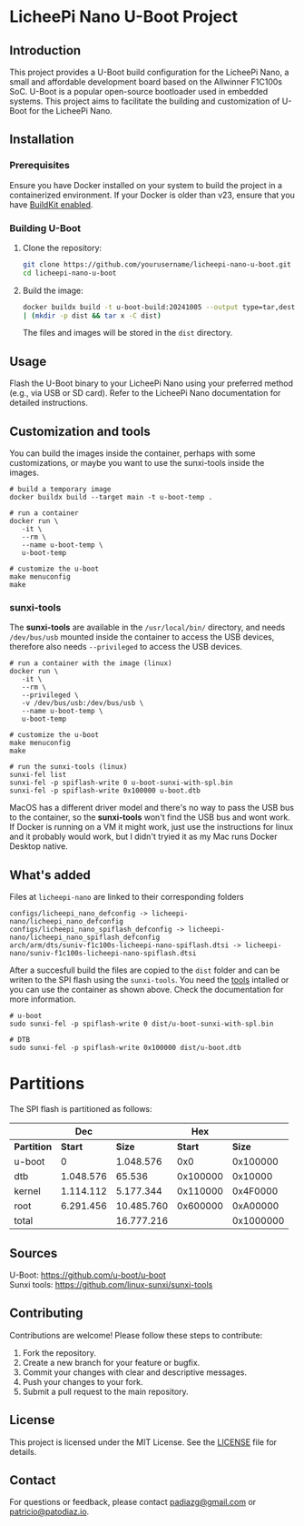 # LicheePi Nano U-Boot Project

## Introduction
This project provides a U-Boot build configuration for the LicheePi Nano, a small and affordable development board based on the Allwinner F1C100s SoC. U-Boot is a popular open-source bootloader used in embedded systems. This project aims to facilitate the building and customization of U-Boot for the LicheePi Nano.

## Installation

### Prerequisites
Ensure you have Docker installed on your system to build the project in a containerized environment. If your Docker is older than v23, ensure that you have [BuildKit enabled](https://docs.docker.com/build/buildkit/#getting-started).

### Building U-Boot
1. Clone the repository:
   ```bash
   git clone https://github.com/yourusername/licheepi-nano-u-boot.git
   cd licheepi-nano-u-boot
   ```

2. Build the image:
   ```bash
   docker buildx build -t u-boot-build:20241005 --output type=tar,dest=- . \
   | (mkdir -p dist && tar x -C dist)
   ```
   The files and images will be stored in the `dist` directory.

## Usage
Flash the U-Boot binary to your LicheePi Nano using your preferred method (e.g., via USB or SD card). Refer to the LicheePi Nano documentation for detailed instructions.

## Customization and tools
You can build the images inside the container, perhaps with some customizations, or maybe you want to use the sunxi-tools inside the images.
```shell
# build a temporary image
docker buildx build --target main -t u-boot-temp .

# run a container
docker run \
   -it \
   --rm \
   --name u-boot-temp \
   u-boot-temp

# customize the u-boot
make menuconfig
make
```

### sunxi-tools
The __sunxi-tools__ are available in the `/usr/local/bin/` directory, and needs `/dev/bus/usb` mounted inside the container to access the USB devices, therefore also needs `--privileged` to access the USB devices.  
```shell
# run a container with the image (linux)
docker run \
   -it \
   --rm \
   --privileged \
   -v /dev/bus/usb:/dev/bus/usb \
   --name u-boot-temp \
   u-boot-temp

# customize the u-boot
make menuconfig
make

# run the sunxi-tools (linux)
sunxi-fel list
sunxi-fel -p spiflash-write 0 u-boot-sunxi-with-spl.bin
sunxi-fel -p spiflash-write 0x100000 u-boot.dtb
```

MacOS has a different driver model and there's no way to pass the USB bus to the container, so the __sunxi-tools__ won't find the USB bus and wont work.
If Docker is running on a VM it might work, just use the instructions for linux and it probably would work, but I didn't tryied it as my Mac runs Docker Desktop native.

## What's added
Files at `licheepi-nano` are linked to their corresponding folders
```shell
configs/licheepi_nano_defconfig -> licheepi-nano/licheepi_nano_defconfig
configs/licheepi_nano_spiflash_defconfig -> licheepi-nano/licheepi_nano_spiflash_defconfig
arch/arm/dts/suniv-f1c100s-licheepi-nano-spiflash.dtsi -> licheepi-nano/suniv-f1c100s-licheepi-nano-spiflash.dtsi
```
After a succesfull build the files are copied to the `dist` folder and can be writen to the SPI flash using the `sunxi-tools`. You need the [tools](https://github.com/linux-sunxi/sunxi-tools) intalled or you can use the container as shown above. Check the documentation for more information.
```shell
# u-boot
sudo sunxi-fel -p spiflash-write 0 dist/u-boot-sunxi-with-spl.bin

# DTB
sudo sunxi-fel -p spiflash-write 0x100000 dist/u-boot.dtb
```

# Partitions
The SPI flash is partitioned as follows:

||Dec||Hex||
|-|-|-|-|-|
**Partition**|**Start**|**Size**|**Start**|**Size**
u-boot|0|1.048.576|0x0|0x100000
dtb|1.048.576|65.536|0x100000|0x10000
kernel|1.114.112|5.177.344|0x110000|0x4F0000
root|6.291.456|10.485.760|0x600000|0xA00000
total||16.777.216||0x1000000

## Sources
U-Boot: https://github.com/u-boot/u-boot  
Sunxi tools: https://github.com/linux-sunxi/sunxi-tools  

## Contributing
Contributions are welcome! Please follow these steps to contribute:
1. Fork the repository.
2. Create a new branch for your feature or bugfix.
3. Commit your changes with clear and descriptive messages.
4. Push your changes to your fork.
5. Submit a pull request to the main repository.

## License
This project is licensed under the MIT License. See the [LICENSE](LICENSE) file for details.

## Contact
For questions or feedback, please contact [padiazg@gmail.com](mailto:padiazg@gmail.com) or [patricio@patodiaz.io](patricio@patodiaz.io).
